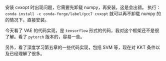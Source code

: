 
安装 cvxopt 时出现问题，它需要先卸载 numpy，再安装。这是会出错。
执行：
`conda install -c conda-forge/label/gcc7 cvxopt`
就可以再不卸载 numpy 的的情况下，直接安装。


今天看了 VAE 的代码实现，是 `tensorflow` 形式的代码，我对这个框架还不是很了解。看了 `pytorch` 版本的，容易一些。

另外，看了深度学习第五章的一些代码实现，包括 SVM 等，现在对 KKT 条件以及已经理解了很多。




